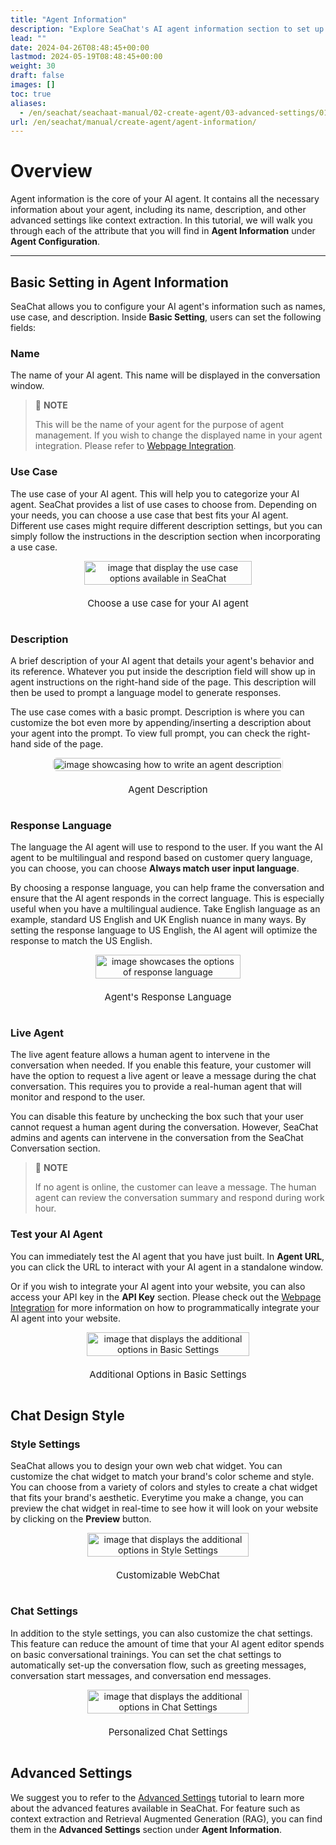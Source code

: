 ```yaml
---
title: "Agent Information"
description: "Explore SeaChat's AI agent information section to set up your AI agent. Use case and other agent details"
lead: ""
date: 2024-04-26T08:48:45+00:00
lastmod: 2024-05-19T08:48:45+00:00
weight: 30
draft: false
images: []
toc: true
aliases:
  - /en/seachat/seachaat-manual/02-create-agent/03-advanced-settings/01-agent-information/
url: /en/seachat/manual/create-agent/agent-information/
---
```


# Overview

Agent information is the core of your AI agent. It contains all the necessary information about your agent, including its name, description, and other advanced settings like context extraction. In this tutorial, we will walk you through each of the attribute that you will find in **Agent Information** under **Agent Configuration**.

---

## Basic Setting in Agent Information

SeaChat allows you to configure your AI agent's information such as names, use case, and description. Inside **Basic Setting**, users can set the following fields:

### Name
The name of your AI agent. This name will be displayed in the conversation window.

> :page_facing_up: **NOTE**
> 
> This will be the name of your agent for the purpose of agent management. If you wish to change the displayed name in your agent integration. Please refer to [Webpage Integration](https://wiki.seasalt.ai/en/seachat/manual/channels/webpage/).


### Use Case
The use case of your AI agent. This will help you to categorize your AI agent. SeaChat provides a list of use cases to choose from. Depending on your needs, you can choose a use case that best fits your AI agent. Different use cases might require different description settings, but you can simply follow the instructions in the description section when incorporating a use case.

<div style="display: flex; flex-direction: column; align-items: center;">
<div style="width: 100%; text-align: center; display: flex; flex-direction: column; align-items: center; justify-item: center">
    <a href="/images/seachat/en/agent-information/use-case-examples.png" target="_blank">
    <img width="80%" style="border-radius: 0.4rem; cursor: zoom-in;" src="/images/seachat/en/agent-information/use-case-examples.png" alt="image that display the use case options available in SeaChat">
    </a>
</div>
    <p style="margin-top: 20px; font-size: 15px">Choose a use case for your AI agent</p>
</div>

### Description
A brief description of your AI agent that details your agent's behavior and its reference. Whatever you put inside the description field will show up in agent instructions on the right-hand side of the page. This description will then be used to prompt a language model to generate responses.

The use case comes with a basic prompt. Description is where you can customize the bot even more by appending/inserting a description about your agent into the prompt. To view full prompt, you can check the right-hand side of the page.

<div style="display: flex; flex-direction: column; align-items: center;">
<div style="width: 100%; text-align: center; display: flex; flex-direction: column; align-items: center; justify-item: center">
    <a href="/images/seachat/en/agent-information/description-preview.png" target="_blank">
    <img width="100%" style="border-radius: 0.4rem; cursor: zoom-in;" src="/images/seachat/en/agent-information/description-preview.png" alt="image showcasing how to write an agent description">
    </a>
</div>
    <p style="margin-top: 20px; font-size: 15px">Agent Description</p>
</div>

### Response Language
The language the AI agent will use to respond to the user. If you want the AI agent to be multilingual and respond based on customer query language, you can choose, you can choose **Always match user input language**. 

By choosing a response language, you can help frame the conversation and ensure that the AI agent responds in the correct language. This is especially useful when you have a multilingual audience. Take English language as an example, standard US English and UK English nuance in many ways. By setting the response language to US English, the AI agent will optimize the response to match the US English.

<div style="display: flex; flex-direction: column; align-items: center;">
<div style="width: 100%; text-align: center; display: flex; flex-direction: column; align-items: center; justify-item: center">
    <a href="/images/seachat/en/agent-information/response-language.png" target="_blank">
    <img width="80%" style="border-radius: 0.4rem; cursor: zoom-in;" src="/images/seachat/en/agent-information/response-language.png" alt="image showcases the options of response language">
    </a>
</div>
    <p style="margin-top: 20px; font-size: 15px">Agent's Response Language</p>
</div>

### Live Agent
The live agent feature allows a human agent to intervene in the conversation when needed. If you enable this feature, your customer will have the option to request a live agent or leave a message during the chat conversation. This requires you to provide a real-human agent that will monitor and respond to the user. 

You can disable this feature by unchecking the box such that your user cannot request a human agent during the conversation. However, SeaChat admins and agents can intervene in the conversation from the SeaChat Conversation section.

> :page_facing_up: **NOTE**
> 
> If no agent is online, the customer can leave a message. The human agent can review the conversation summary and respond during work hour.

### Test your AI Agent
You can immediately test the AI agent that you have just built. In **Agent URL**, you can click the URL to interact with your AI agent in a standalone window. 

Or if you wish to integrate your AI agent into your website, you can also access your API key in the **API Key** section. Please check out the [Webpage Integration](https://wiki.seasalt.ai/en/seachat/manual/channels/webpage/) for more information on how to programmatically integrate your AI agent into your website.

<div style="display: flex; flex-direction: column; align-items: center;">
<div style="width: 100%; text-align: center; display: flex; flex-direction: column; align-items: center; justify-item: center">
    <a href="/images/seachat/en/agent-information/additional-options.png" target="_blank">
    <img width="80%" style="border-radius: 0.4rem; cursor: zoom-in;" src="/images/seachat/en/agent-information/additional-options.png" alt="image that displays the additional options in Basic Settings">
    </a>
</div>
    <p style="margin-top: 20px; font-size: 15px">Additional Options in Basic Settings</p>
</div>


## Chat Design Style

### Style Settings

SeaChat allows you to design your own web chat widget. You can customize the chat widget to match your brand's color scheme and style. You can choose from a variety of colors and styles to create a chat widget that fits your brand's aesthetic. Everytime you make a change, you can preview the chat widget in real-time to see how it will look on your website by clicking on the **Preview** button.

<div style="display: flex; flex-direction: column; align-items: center;">
<div style="width: 100%; text-align: center; display: flex; flex-direction: column; align-items: center; justify-item: center">
    <a href="/images/seachat/en/agent-information/style-setting.png" target="_blank">
    <img width="80%" style="border-radius: 0.4rem; cursor: zoom-in;" src="/images/seachat/en/agent-information/style-setting.png" alt="image that displays the additional options in Style Settings">
    </a>
</div>
    <p style="margin-top: 20px; font-size: 15px">Customizable WebChat</p>
</div>

### Chat Settings

In addition to the style settings, you can also customize the chat settings. This feature can reduce the amount of time that your AI agent editor spends on basic conversational trainings. You can set the chat settings to automatically set-up the conversation flow, such as greeting messages, conversation start messages, and conversation end messages.

<div style="display: flex; flex-direction: column; align-items: center;">
<div style="width: 100%; text-align: center; display: flex; flex-direction: column; align-items: center; justify-item: center">
    <a href="/images/seachat/en/agent-information/chat-setting.png" target="_blank">
    <img width="80%" style="border-radius: 0.4rem; cursor: zoom-in;" src="/images/seachat/en/agent-information/chat-setting.png" alt="image that displays the additional options in Chat Settings">
    </a>
</div>
    <p style="margin-top: 20px; font-size: 15px"> Personalized Chat Settings </p>
</div>

## Advanced Settings

We suggest you to refer to the [Advanced Settings](https://wiki.seasalt.ai/en/seachat/manual/create-agent/advanced-settings/rag/) tutorial to learn more about the advanced features available in SeaChat. For feature such as context extraction and Retrieval Augmented Generation (RAG), you can find them in the **Advanced Settings** section under **Agent Information**.

